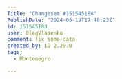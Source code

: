 ```yaml
---
Title: "Changeset #151545188"
PublishDate: "2024-05-19T17:48:23Z"
id: 151545188
user: OlegVlasenko
comment: fix some data
created_by: iD 2.29.0
tags:
  - Montenegro

---
```

